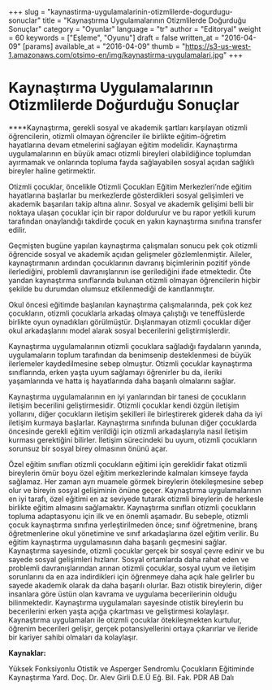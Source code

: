 +++
slug = "kaynastirma-uygulamalarinin-otizmlilerde-dogurdugu-sonuclar"
title = "Kaynaştırma Uygulamalarının Otizmlilerde Doğurduğu Sonuçlar"
category = "Oyunlar"
language = "tr"
author = "Editoryal"
weight = 60
keywords = ["Eşleme", "Oyunu"]
draft = false
written_at = "2016-04-09"
[params]
available_at = "2016-04-09"
thumb = "https://s3-us-west-1.amazonaws.com/otsimo-en/img/kaynastirma-uygulamalari.jpg"
+++


# Kaynaştırma Uygulamalarının Otizmlilerde Doğurduğu Sonuçlar

****Kaynaştırma, gerekli sosyal ve akademik şartları karşılayan otizmli öğrencilerin, otizmli olmayan öğrenciler ile birlikte eğitim-öğretim hayatlarına devam etmelerini sağlayan eğitim modelidir. Kaynaştırma uygulamalarının en büyük amacı otizmli bireyleri olabildiğince toplumdan ayırmamak ve onlarında topluma fayda sağlayabilen sosyal açıdan sağlıklı bireyler haline getirmektir.

Otizmli çocuklar, öncelikle Otizmli Çocukları Eğitim Merkezleri’nde eğitim hayatlarına başlarlar bu merkezlerde gösterdikleri sosyal gelişimleri ve akademik başarıları takip altına alınır. Sosyal ve akademik gelişimi belli bir noktaya ulaşan çocuklar için bir rapor doldurulur ve bu rapor yetkili kurum tarafından onaylandığı takdirde çocuk en yakın kaynaştırma sınıfına transfer edilir.

Geçmişten bugüne yapılan kaynaştırma çalışmaları sonucu pek çok otizmli öğrencide sosyal ve akademik açıdan gelişmeler gözlemlenmiştir. Aileler, kaynaştırmanın ardından çocuklarının davranış biçimlerinin pozitif yönde ilerlediğini, problemli davranışlarının ise gerilediğini ifade etmektedir. Öte yandan kaynaştırma sınıflarında bulunan otizmli olmayan öğrencilerin hiçbir şekilde bu durumdan olumsuz etkilenmediği de kanıtlanmıştır.


Okul öncesi eğitimde başlanılan kaynaştırma çalışmalarında, pek çok kez çocukların, otizmli çocuklarla arkadaş olmaya çalıştığı ve teneffüslerde birlikte oyun oynadıkları görülmüştür. Dışlanmayan otizmli çocuklar diğer okul arkadaşlarını model alarak sosyal becerilerini geliştirmişlerdir.

Kaynaştırma uygulamalarının otizmli çocuklara sağladığı faydaların yanında, uygulamaların toplum tarafından da benimsenip desteklenmesi de büyük ilerlemeler kaydedilmesine sebep olmuştur. Otizmli çocuklar kaynaştırma sınıflarında, erken yaşta uyum sağlamayı öğrenirler bu da, ileriki yaşamlarında ve hatta iş hayatlarında daha başarılı olmalarını sağlar.

Kaynaştırma uygulamalarının en iyi yanlarından bir tanesi de çocukların iletişim becerilini geliştirmesidir. Otizmli çocuklar kendi özgün iletişim yollarını, diğer çocukların iletişim şekilleri ile birleştirerek giderek daha da iyi iletişim kurmaya başlarlar. Kaynaştırma sınıfında bulunan diğer çocuklarda öncesinde gerekli eğitim verildiği için otizmli arkadaşlarıyla nasıl iletişim kurması gerektiğini bilirler. İletişim sürecindeki bu uyum, otizmli çocukların sorunsuz bir sosyal birey olmasının önünü açar.

Özel eğitim sınıfları otizmli çocukların eğitimi için gereklidir fakat otizmli bireylerin ömür boyu özel eğitim merkezlerinde kalmaları kimseye fayda sağlamaz. Her zaman ayrı muamele görmek bireylerin ötekileşmesine sebep olur ve bireyin sosyal gelişiminin önüne geçer. Kaynaştırma uygulamalarının en iyi tarafı, özel eğitimi en az seviyede tutarak otizmli bireylerin de herkesle birlikte eğitim almasını sağlamaktır. Kaynaştırma sınıfları otizmli çocukların topluma adaptasyonu için ilk ve en önemli aşamadır. Bu sebeple, otizmli çocuk kaynaştırma sınıfına yerleştirilmeden önce; sınıf öğretmenine, branş öğretmenlerine okul yönetimine ve sınıf arkadaşlarına özel eğitim verilir. Bu eğitim kaynaştırma uygulamasının daha başarılı geçmesini sağlar. Kaynaştırma sayesinde, otizmli çocuklar gerçek bir sosyal çevre edinir ve bu sayede sosyal gelişimleri hızlanır. Sosyal ortamlarda daha rahat eden ve problemli davranışlarından arınan otizmli çocuklar, sosyal uyum ve iletişim sorunlarını da en aza indirdikleri için öğrenmeye daha açık hale gelirler bu sayede akademik olarak da daha başarılı olurlar. Bazı otistik bireylerin, diğer insanlara göre üstün olan kavrama ve uygulama becerilerinin olduğu bilinmektedir. Kaynaştırma uygulamaları sayesinde otistik bireylerin bu becerilerini erken yaşta açığa çıkartması ve geliştirmesi kolaylaşır. Kaynaştırma uygulamaları ile otizmli çocuklar ötekileşmekten kurtulur, öğrenim becerileri gelişir, gerçek potansiyellerini ortaya çıkarırlar ve ileride bir kariyer sahibi olmaları da kolaylaşır.

**Kaynaklar:**

Yüksek Fonksiyonlu Otistik ve Asperger Sendromlu Çocukların Eğitiminde Kaynaştırma Yard. Doç. Dr. Alev Girli D.E.Ü Eğ. Bil. Fak. PDR AB Dalı
